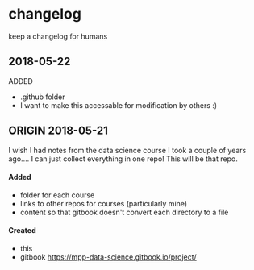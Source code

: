 # changelog 
keep a changelog for humans 

## 2018-05-22
ADDED 
- .github folder 
- I want to make this accessable for modification by others :) 

## ORIGIN 2018-05-21 
I wish I had notes from the data science course I took a couple of years ago....
I can just collect everything in one repo! This will be that repo. 

#### Added 
- folder for each course
- links to other repos for courses (particularly mine)
- content so that gitbook doesn't convert each directory to a file

#### Created 
- this 
- gitbook https://mpp-data-science.gitbook.io/project/ 
